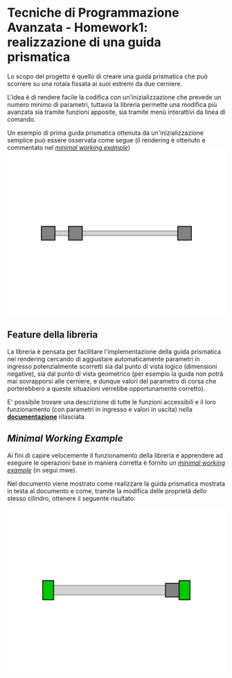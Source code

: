 # Tecniche di Programmazione Avanzata - Homework1: realizzazione di una guida prismatica

Lo scopo del progetto è quello di creare una guida prismatica che può scorrere su una rotaia fissata ai suoi estremi da due cerniere.

L'idea è di rendere facile la codifica con un'inizializzazione che prevede un numero minimo di parametri, tuttavia la libreria permette una modifica più avanzata sia tramite funzioni apposite, sia tramite menù interattivi da linea di comando.

Un esempio di prima guida prismatica ottenuta da un'inizializzazione semplice può essere osservata come segue (il rendering è ottenuto e commentato nel [_minimal working example_](mwe.cpp))
![](mwe_result1.svg)

## Feature della libreria

La libreria è pensata per facilitare l'implementazione della guida prismatica nei rendering cercando di aggiustare automaticamente parametri in ingresso potenzialmente scorretti sia dal punto di vista logico (dimensioni negative), sia dal punto di vista geometrico (per esempio la guida non potrà mai sovrapporsi alle cerniere, e dunque valori del parametro di corsa che porterebbero a queste situazioni verrebbe opportunamente corretto).

E' possibile trovare una descrizione di tutte le funzioni accessibili e il loro funzionamento (con parametri in ingresso e valori in uscita) nella [**documentazione**](libreries/README.md) rilasciata.

## _Minimal Working Example_
Ai fini di capire velocemente il funzionamento della libreria e apprendere ad eseguire le operazioni base in maniera corretta è fornito un [_minimal working example_](mwe.cpp) (in segui mwe).

Nel documento viene mostrato come realizzare la guida prismatica mostrata in testa al documento e come, tramite la modifica delle proprietà  dello stesso cilindro, ottenere il seguente risultato:

![](mwe_result2.svg)